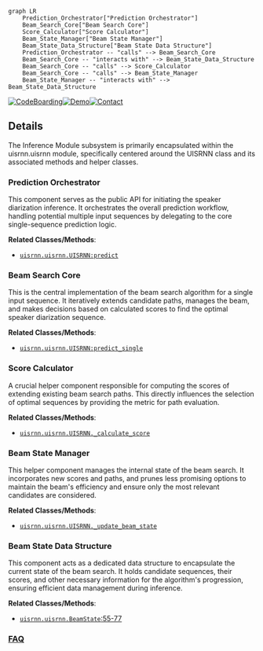 ```mermaid
graph LR
    Prediction_Orchestrator["Prediction Orchestrator"]
    Beam_Search_Core["Beam Search Core"]
    Score_Calculator["Score Calculator"]
    Beam_State_Manager["Beam State Manager"]
    Beam_State_Data_Structure["Beam State Data Structure"]
    Prediction_Orchestrator -- "calls" --> Beam_Search_Core
    Beam_Search_Core -- "interacts with" --> Beam_State_Data_Structure
    Beam_Search_Core -- "calls" --> Score_Calculator
    Beam_Search_Core -- "calls" --> Beam_State_Manager
    Beam_State_Manager -- "interacts with" --> Beam_State_Data_Structure
```

[![CodeBoarding](https://img.shields.io/badge/Generated%20by-CodeBoarding-9cf?style=flat-square)](https://github.com/CodeBoarding/GeneratedOnBoardings)[![Demo](https://img.shields.io/badge/Try%20our-Demo-blue?style=flat-square)](https://www.codeboarding.org/demo)[![Contact](https://img.shields.io/badge/Contact%20us%20-%20contact@codeboarding.org-lightgrey?style=flat-square)](mailto:contact@codeboarding.org)

## Details

The Inference Module subsystem is primarily encapsulated within the uisrnn.uisrnn module, specifically centered around the UISRNN class and its associated methods and helper classes.

### Prediction Orchestrator
This component serves as the public API for initiating the speaker diarization inference. It orchestrates the overall prediction workflow, handling potential multiple input sequences by delegating to the core single-sequence prediction logic.


**Related Classes/Methods**:

- <a href="https://github.com/google/uis-rnn/blob/master/uisrnn/uisrnn.py" target="_blank" rel="noopener noreferrer">`uisrnn.uisrnn.UISRNN:predict`</a>


### Beam Search Core
This is the central implementation of the beam search algorithm for a single input sequence. It iteratively extends candidate paths, manages the beam, and makes decisions based on calculated scores to find the optimal speaker diarization sequence.


**Related Classes/Methods**:

- <a href="https://github.com/google/uis-rnn/blob/master/uisrnn/uisrnn.py" target="_blank" rel="noopener noreferrer">`uisrnn.uisrnn.UISRNN:predict_single`</a>


### Score Calculator
A crucial helper component responsible for computing the scores of extending existing beam search paths. This directly influences the selection of optimal sequences by providing the metric for path evaluation.


**Related Classes/Methods**:

- <a href="https://github.com/google/uis-rnn/blob/master/uisrnn/uisrnn.py" target="_blank" rel="noopener noreferrer">`uisrnn.uisrnn.UISRNN._calculate_score`</a>


### Beam State Manager
This helper component manages the internal state of the beam search. It incorporates new scores and paths, and prunes less promising options to maintain the beam's efficiency and ensure only the most relevant candidates are considered.


**Related Classes/Methods**:

- <a href="https://github.com/google/uis-rnn/blob/master/uisrnn/uisrnn.py" target="_blank" rel="noopener noreferrer">`uisrnn.uisrnn.UISRNN._update_beam_state`</a>


### Beam State Data Structure
This component acts as a dedicated data structure to encapsulate the current state of the beam search. It holds candidate sequences, their scores, and other necessary information for the algorithm's progression, ensuring efficient data management during inference.


**Related Classes/Methods**:

- <a href="https://github.com/google/uis-rnn/blob/master/uisrnn/uisrnn.py#L55-L77" target="_blank" rel="noopener noreferrer">`uisrnn.uisrnn.BeamState`:55-77</a>




### [FAQ](https://github.com/CodeBoarding/GeneratedOnBoardings/tree/main?tab=readme-ov-file#faq)